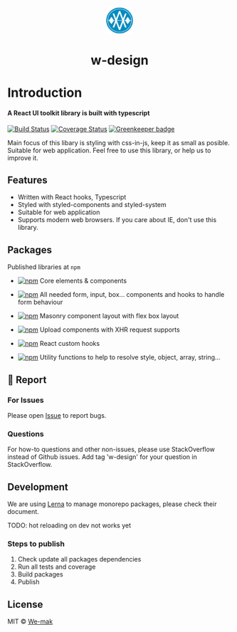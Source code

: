 <div align="center">
 <img height="60" width="60" src="resources/img/logo.png">
 <h1>w-design</h1>
</div>

# Introduction

#### A React UI toolkit library is built with typescript

[![Build Status](https://travis-ci.org/we-mak/w-design.svg?branch=master)](https://travis-ci.org/we-mak/w-design)
[![Coverage Status](https://coveralls.io/repos/github/we-mak/w-design/badge.svg?branch=master)](https://coveralls.io/github/we-mak/w-design?branch=master)
[![Greenkeeper badge](https://badges.greenkeeper.io/we-mak/w-design.svg)](https://greenkeeper.io/)

Main focus of this libary is styling with css-in-js, keep it as small as posible. Suitable for web application.
Feel free to use this library, or help us to improve it.

## Features

- Written with React hooks, Typescript
- Styled with styled-components and styled-system
- Suitable for web application
- Supports modern web browsers. If you care about IE, don't use this library.

## Packages

Published libraries at `npm`

- [![npm](https://img.shields.io/npm/v/%40w-design%2Fcore.svg?label=%40w-design%2Fcore.svg)](https://www.npmjs.com/package/@w-design/core)
  Core elements & components

- [![npm](https://img.shields.io/npm/v/%40w-design%2Fform.svg?label=%40w-design%2Fform.svg)](https://www.npmjs.com/package/@w-design/form)
  All needed form, input, box... components and hooks to handle form behaviour

- [![npm](https://img.shields.io/npm/v/%40w-design%2Fmasonry.svg?label=%40w-design%2Fmasonry.svg)](https://www.npmjs.com/package/@w-design/masonry)
  Masonry component layout with flex box layout

- [![npm](https://img.shields.io/npm/v/%40w-design%2Fupload.svg?label=%40w-design%2Fupload.svg)](https://www.npmjs.com/package/@w-design/upload)
  Upload components with XHR request supports

- [![npm](https://img.shields.io/npm/v/%40w-design%2Fhooks.svg?label=%40w-design%2Fhooks.svg)](https://www.npmjs.com/package/@w-design/hooks)
  React custom hooks

- [![npm](https://img.shields.io/npm/v/%40w-design%2Fhelpers.svg?label=%40w-design%2Fhelpers.svg)](https://www.npmjs.com/package/@w-design/helpers)
  Utility functions to help to resolve style, object, array, string...

## 🐞 Report

### For Issues

Please open [Issue](https://github.com/we-mak/w-design/issues) to report bugs.

### Questions

For how-to questions and other non-issues, please use StackOverflow instead of Github issues. Add tag 'w-design' for your question in StackOverflow.

## Development

We are using [Lerna](https://lerna.js.org/) to manage monorepo packages, please check their document.

TODO: hot reloading on dev not works yet

### Steps to publish

1. Check update all packages dependencies
2. Run all tests and coverage
3. Build packages
4. Publish

## License

MIT © [We-mak](https://github.com/we-mak)
